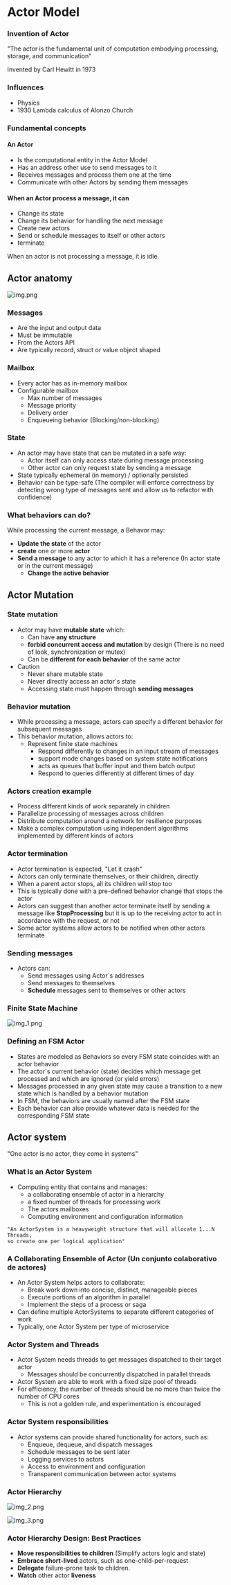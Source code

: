 # Actor Model

### Invention of Actor

"The actor is the fundamental unit of computation embodying processing, storage, and communication"

Invented by Carl Hewitt in 1973

### Influences

- Physics 
- 1930 Lambda calculus of Alonzo Church 

### Fundamental concepts

#### An Actor

- Is the computational entity in the Actor Model 
- Has an address other use to send messages to it
- Receives messages and process them one at the time
- Communicate with other Actors by sending them messages

#### When an Actor process a message, it can 

- Change its state
- Change its behavior for handling the next message
- Create new actors
- Send or schedule messages to itself or other actors
- terminate

When an actor is not processing a message, it is idle.

## Actor anatomy 
![img.png](img.png)

### Messages

- Are the input and output data 
- Must be immutable
- From the Actors API
- Are typically record, struct or value object shaped

### Mailbox

- Every actor has as in-memory mailbox
- Configurable mailbox
  - Max number of messages
  - Message priority 
  - Delivery order
  - Enqueueing behavior (Blocking/non-blocking)

### State

- An actor may have state that can be mutated in a safe way:
  - Actor itself can only access state during message processing
  - Other actor can only request state by sending a message
- State typically ephemeral (in memory) / optionally persisted 
- Behavior can be type-safe (The compiler will enforce correctness by detecting wrong type of messages sent and allow us to refactor with confidence)


### What behaviors can do?

While processing the current message, a Behavor may:
- **Update the state** of the actor
- **create** one or more **actor**
- **Send a message** to any actor to which it has a reference (In actor state or in the current message)
  - **Change the active behavior**

## Actor Mutation

### State mutation

- Actor may have **mutable state** which: 
  - Can have **any structure**
  - **forbid concurrent access and mutation** by design (There is no need of look, synchronization or mutex)
  - Can be **different for each behavior** of the same actor
- Caution
  - Never share mutable state
  - Never directly access an actor´s state
  - Accessing state must happen through **sending messages**

### Behavior mutation

- While processing a message, actors can specify a different behavior for subsequent messages
- This behavior mutation, allows actors to:
  - Represent finite state machines
    - Respond differently to changes in an input stream of messages
    - support mode changes based on system state notifications
    - acts as queues that buffer input and them batch output 
    - Respond to queries differently at different times of day

### Actors creation example

- Process different kinds of work separately in children
- Parallelize processing of messages across children 
- Distribute computation around a network for resilience purposes 
- Make a complex computation using independent algorithms implemented by different kinds of actors

### Actor termination

- Actor termination is expected, "Let it crash"
- Actors can only terminate themselves, or their children, directly 
- When a parent actor stops, all its children will stop too
- This is typically done with a pre-defined behavior change that stops the actor
- Actors can suggest than another actor terminate itself by sending a message like **StopProcessing** but
it is up to the receiving actor to act in accordance with the request, or not
- Some actor systems allow actors to be notified when other actors terminate

### Sending messages

- Actors can:
  - Send messages using Actor´s addresses 
  - Send messages to themselves
  - **Schedule** messages sent to themselves or other actors

### Finite State Machine 

![img_1.png](img_1.png)

### Defining an FSM Actor

- States are modeled as Behaviors so every FSM state coincides with an actor behavior 
- The actor´s current behavior (state) decides which message get processed and which are ignored (or yield errors)
- Messages processed in any given state may cause a transition to a new state which is handled by a behavior mutation 
- In FSM, the behaviors are usually named after the FSM state
- Each behavior can also provide whatever data is needed for the corresponding FSM state

## Actor system 

"One actor is no actor, they come in systems"

### What is an Actor System

- Computing entity that contains and manages:
  - a collaborating ensemble of actor in a hierarchy 
  - a fixed number of threads for processing work 
  - The actors mailboxes 
  - Computing environment and configuration information 
```
"An ActorSystem is a heavyweight structure that will allocate 1...N Threads, 
so create one per logical application"
```

### A Collaborating Ensemble of Actor (Un conjunto colaborativo de actores)

- An Actor System helps actors to collaborate:
  - Break work down into concise, distinct, manageable pieces
  - Execute portions of an algorithm in parallel 
  - Implement the steps of a process or saga 
- Can define multiple ActorSystems to separate different categories of work 
- Typically, one Actor System per type of microservice

### Actor System and Threads

- Actor System needs threads to get messages dispatched to their target actor
  - Messages should be concurrently dispatched in parallel threads
- Actor System are able to work with a fixed size pool of threads
- For efficiency, the number of threads should be no more than twice the number of CPU cores
  - This is not a golden rule, and experimentation is encouraged 

### Actor System responsibilities

- Actor systems can provide shared functionality for actors, such as: 
  - Enqueue, dequeue, and dispatch messages
  - Schedule messages to be sent later
  - Logging services to actors
  - Access to environment and configuration 
  - Transparent communication between actor systems

### Actor Hierarchy  
![img_2.png](img_2.png)

![img_3.png](img_3.png)

### Actor Hierarchy Design: Best Practices

- **Move responsibilities to children** (Simplify actors logic and state)
- **Embrace short-lived** actors, such as one-child-per-request
- **Delegate** failure-prone task to children.
- **Watch** other actor **liveness**
